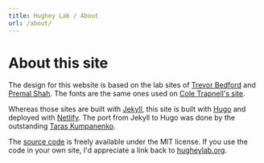 ```yaml
---
title: Hughey Lab / About
url: /about/
---
```


# About this site

The design for this website is based on the lab sites of [Trevor Bedford](http://bedford.io) and [Premal Shah](http://theshahlab.org). The fonts are the same ones used on [Cole Trapnell's site](https://cole-trapnell-lab.github.io).

Whereas those sites are built with [Jekyll](https://jekyllrb.com), this site is built with [Hugo](https://gohugo.io) and deployed with [Netlify](https://www.netlify.com). The port from Jekyll to Hugo was done by the outstanding [Taras Kumpanenko](http://outsourcer.in.ua).

The [source code](https://github.com/hugheylab/hugheylab.org) is freely available under the MIT license. If you use the code in your own site, I'd appreciate a link back to [hugheylab.org](https://hugheylab.org).
